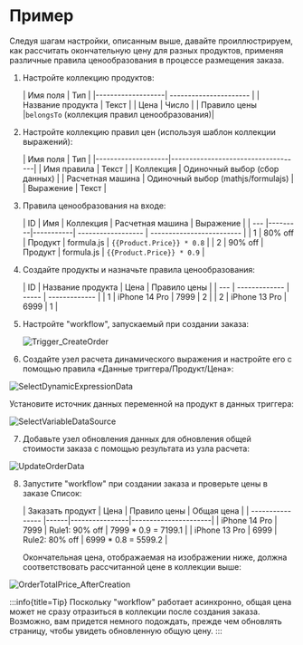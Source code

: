 # Пример

Следуя шагам настройки, описанным выше, давайте проиллюстрируем, как рассчитать окончательную цену для разных продуктов, применяя различные правила ценообразования в процессе размещения заказа.

1. Настройте коллекцию продуктов:

   | Имя поля          | Тип                   |
       |-------------------| ---------------------- |
   | Название продукта | Текст                 |
   | Цена              | Число                 |
   | Правило цены        |`belongsTo` (коллекция правил ценообразования)|

2. Настройте коллекцию правил цен (используя шаблон коллекции выражений):

   | Имя поля           | Тип                                |
       |--------------------|------------------------------------|
   | Имя правила          | Текст                              |
   | Коллекция         | Одиночный выбор (сбор данных)      |
   | Расчетная машина | Одиночный выбор (mathjs/formulajs) |
   | Выражение         | Текст                              |

3. Правила ценообразования на входе:

   | ID  | Имя     | Коллекция | Расчетная машина | Выражение                |
       | --- |---------|-----------| ------------------ | ------------------------- |
   | 1   | 80% off | Продукт   | formula.js         | `{{Product.Price}} * 0.8` |
   | 2   | 90% off | Продукт   | formula.js         | `{{Product.Price}} * 0.9` |

4. Создайте продукты и назначьте правила ценообразования:

   | ID  | Название продукта  | Цена | Правило цены |
       | --- | ------------- | ----- | ------------- |
   | 1   | iPhone 14 Pro | 7999  | 2             |
   | 2   | iPhone 13 Pro | 6999  | 1             |

5. Настройте "workflow", запускаемый при создании заказа:

   ![Trigger_CreateOrder](https://static-docs.nocobase.com/f181f75b10007afd5de068f3458d2e04.png)

6. Создайте узел расчета динамического выражения и настройте его с помощью правила «Данные триггера/Продукт/Цена»:

![SelectDynamicExpressionData](https://static-docs.nocobase.com/21ccc63e604dd90b7d26c3c33c12d671.png)

Установите источник данных переменной на продукт в данных триггера:

![SelectVariableDataSource](https://static-docs.nocobase.com/afbffe9661539d26e4b175ae8a4b28f7.png)

7. Добавьте узел обновления данных для обновления общей стоимости заказа с помощью результата из узла расчета:

![UpdateOrderData](https://static-docs.nocobase.com/5cc7ffb113c8d6a2fd3b1b34abe06dcc.png)

8. Запустите "workflow" при создании заказа и проверьте цены в заказе Список:

   | Заказать продукт    | Цена | Правило цены    | Общая цена          |
       | ---------------- |------|----------------|----------------------|
   | iPhone 14 Pro    | 7999 | Rule1: 90% off | 7999 \* 0.9 = 7199.1 |
   | iPhone 13 Pro    | 6999 | Rule2: 80% off | 6999 \* 0.8 = 5599.2 |

   Окончательная цена, отображаемая на изображении ниже, должна соответствовать рассчитанной цене в коллекции выше:

![OrderTotalPrice_AfterCreation](https://static-docs.nocobase.com/a5610aca292e79c4841c97457bd3cc7c.png)

:::info{title=Tip}
Поскольку "workflow" работает асинхронно, общая цена может не сразу отразиться в коллекции после создания заказа. Возможно, вам придется немного подождать, прежде чем обновлять страницу, чтобы увидеть обновленную общую цену.
:::
